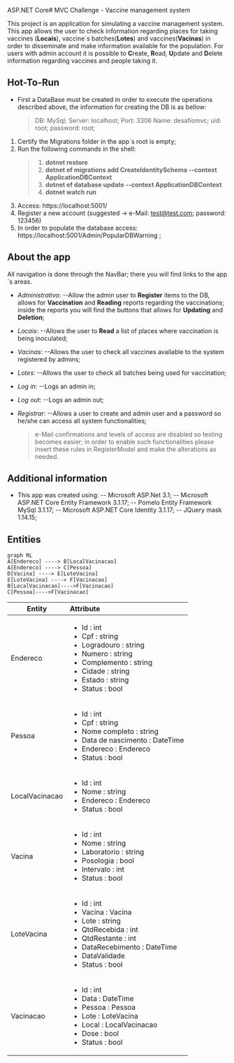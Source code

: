 ASP.NET Core# MVC Challenge - Vaccine management system

This project is an application for simulating a vaccine management system.
This app allows the user to check information regarding places for taking vaccines (**Locais**), vaccine´s batches(**Lotes**) and vaccines(**Vacinas**) in order to disseminate and make information available for the population.
For users with admin account it is possible to **C**reate, **R**ead, **U**pdate and **D**elete information regarding vaccines and people taking it.

## Hot-To-Run

- First a DataBase must be created in order to execute the operations described above, the information for creating the DB is as bellow:
  > DB: MySql;
  > Server: localhost;
  > Port: 3306
  > Name: desafiomvc;
  > uid: root;
  > password: root;

1. Certify the Migrations folder in the app´s root is empty;
2. Run the following commands in the shell:
   > 1. **dotnet restore**
   > 2. **dotnet ef migrations add CreateIdentitySchema --context ApplicationDBContext**
   > 3. **dotnet ef database update --context ApplicationDBContext**
   > 4. **dotnet watch run**
3. Access: https://localhost:5001/
4. Register a new account (suggested -> e-Mail: test@test.com; password: 123456)
5. In order to populate the database access: https://localhost:5001/Admin/PopularDBWarning ;

## About the app

All navigation is done through the NavBar; there you will find links to the app´s areas.

- _Administrativo_:
  --Allow the admin user to **Register** items to the DB, allows for **Vaccination** and **Reading** reports regarding the vaccinations; inside the reports you will find the buttons that allows for **Updating** and **Deletion**;

- _Locais_:
  --Allows the user to **Read** a list of places where vaccination is being inoculated;

- _Vacinas_:
  --Allows the user to check all vaccines available to the system registered by admins;

- _Lotes_:
  --Allows the user to check all batches being used for vaccination;

- _Log in_:
  --Logs an admin in;

- _Log out_:
  --Logs an admin out;

- _Registrar_:
  --Allows a user to create and admin user and a password so he/she can access all system functionalities;
  > e-Mail confirmations and levels of access are disabled so testing becomes easier; in order to enable such functionalities please insert these rules in RegisterModel and make the alterations as needed.

## Additional information

- This app was created using:
  -- Microsoft ASP.Net 3.1;
  -- Microsoft ASP.NET Core Entity Framework 3.1.17;
  -- Pomelo Entity Framework MySql 3.1.17;
  -- Microsoft ASP.NET Core Identity 3.1.17;
  -- JQuery mask 1.14.15;

## Entities

```mermaid
graph RL
A[Endereco] ----> B[LocalVacinacao]
A[Endereco] ----> C[Pessoa]
D[Vacina] ----> E[LoteVacina]
E[LoteVacina] ----> F[Vacinacao]
B[LocalVacinacao]---->F[Vacinacao]
C[Pessoa]---->F[Vacinacao]
```

| Entity         | Attribute                                                                                                                                                                                                  |
| -------------- | :--------------------------------------------------------------------------------------------------------------------------------------------------------------------------------------------------------- |
| Endereco       | <ul><li>Id : int</li><li>Cpf : string</li><li>Logradouro : string</li><li>Numero : string</li><li>Complemento : string</li><li>Cidade : string</li><li>Estado : string</li><li>Status : bool</li></ul>     |
| Pessoa         | <ul><li>Id : int</li><li>Cpf : string</li><li>Nome completo : string</li><li>Data de nascimento : DateTime</li><li>Endereco : Endereco</li><li>Status : bool</li></ul>                                     |
| LocalVacinacao | <ul><li>Id : int</li><li>Nome : string</li><li>Endereco : Endereco</li><li>Status : bool</li></ul>                                                                                                         |
| Vacina         | <ul><li>Id : int</li><li>Nome : string</li><li>Laboratorio : string</li><li>Posologia : bool</li><li>Intervalo : int</li><li>Status : bool</li></ul>                                                       |
| LoteVacina     | <ul><li>Id : int</li><li>Vacina : Vacina</li><li>Lote : string</li><li>QtdRecebida : int</li><li>QtdRestante : int</li><li>DataRecebimento : DateTime</li><li>DataValidade</li><li>Status : bool</li></ul> |
| Vacinacao      | <ul><li>Id : int</li><li>Data : DateTime</li><li>Pessoa : Pessoa</li><li>Lote : LoteVacina</li><li>Local : LocalVacinacao</li><li>Dose : bool</li><li>Status : bool</li></ul>                              |

